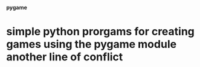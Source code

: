 **pygame**

# simple python prorgams for creating games using the pygame module another line of conflict

